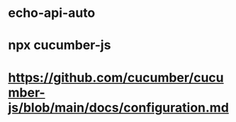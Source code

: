 # echo-api-auto
# npx cucumber-js
# https://github.com/cucumber/cucumber-js/blob/main/docs/configuration.md